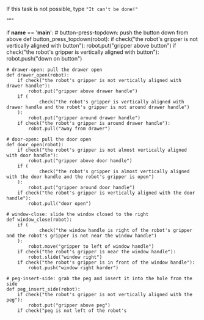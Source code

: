 

If this task is not possible, type `"It can't be done!"`

"""


if __name__ == '__main__':
    # button-press-topdown: push the button down from above
    def button_press_topdown(robot):
        if check("the robot's gripper is not vertically aligned with button"):
            robot.put("gripper above button")
        if check("the robot's gripper is vertically aligned with button"):
            robot.push("down on button")

    # drawer-open: pull the drawer open
    def drawer_open(robot):
        if check("the robot's gripper is not vertically aligned with drawer handle"):
            robot.put("gripper above drawer handle")
        if (
                check("the robot's gripper is vertically aligned with drawer handle and the robot's gripper is not around drawer handle")
        ):
            robot.put("gripper around drawer handle")
        if check("the robot's gripper is around drawer handle"):
            robot.pull("away from drawer")

    # door-open: pull the door open
    def door_open(robot):
        if check("the robot's gripper is not almost vertically aligned with door handle"):
            robot.put("gripper above door handle")
        if (
                check("the robot's gripper is almost vertically aligned with the door handle and the robot's gripper is open")
        ):
            robot.put("gripper around door handle")
        if check("the robot's gripper is vertically aligned with the door handle"):
            robot.pull("door open")

    # window-close: slide the window closed to the right
    def window_close(robot):
        if (
                check("the window handle is right of the robot's gripper and the robot's gripper is not near the window handle")
        ):
            robot.move("gripper to left of window handle")
        if check("the robot's gripper is near the window handle"):
            robot.slide("window right")
        if check("the robot's gripper is in front of the window handle"):
            robot.push("window right harder")

    # peg-insert-side: grab the peg and insert it into the hole from the side
    def peg_insert_side(robot):
        if check("the robot's gripper is not vertically aligned with the peg"):
            robot.put("gripper above peg")
        if check("peg is not left of the robot's